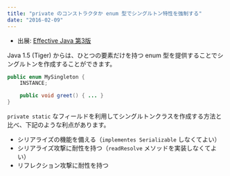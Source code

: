 ```yaml
---
title: "private のコンストラクタか enum 型でシングルトン特性を強制する"
date: "2016-02-09"
---
```


* 出展: <a target="_blank" href="https://amazon.co.jp/dp/4621303252?tag=maku04-22">Effective Java 第3版</a>

Java 1.5 (Tiger) からは、ひとつの要素だけを持つ enum 型を提供することでシングルトンを作成することができます。

```java
public enum MySingleton {
    INSTANCE;

    public void greet() { ... }
}
```

`private static` なフィールドを利用してシングルトンクラスを作成する方法と比べ、下記のような利点があります。

* シリアライズの機能を備える（`implementes Serializable` しなくてよい）
* シリアライズ攻撃に耐性を持つ（`readResolve` メソッドを実装しなくてよい）
* リフレクション攻撃に耐性を持つ

